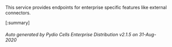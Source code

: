 






This service provides endpoints for enterprise specific features like external connectors.

[:summary]

###### Auto generated by Pydio Cells Enterprise Distribution v2.1.5 on 31-Aug-2020
